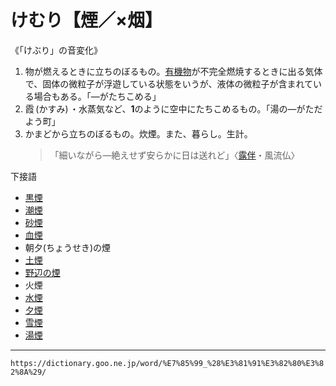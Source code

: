 # けむり【煙／×烟】

《「けぶり」の音変化》

1. 物が燃えるときに立ちのぼるもの。[有機物](https://dictionary.goo.ne.jp/word/%E6%9C%89%E6%A9%9F%E7%89%A9/#jn-223996)が不完全燃焼するときに出る気体で、固体の微粒子が浮遊している状態をいうが、液体の微粒子が含まれている場合もある。「―がたちこめる」
2. 霞 (かすみ) ・水蒸気など、**1**のように空中にたちこめるもの。「湯の―がただよう町」
3. かまどから立ちのぼるもの。炊煙。また、暮らし。生計。
    >「細いながら―絶えせず安らかに日は送れど」〈[露伴](https://dictionary.goo.ne.jp/word/person/%E5%B9%B8%E7%94%B0%E9%9C%B2%E4%BC%B4/#jn-74116)・風流仏〉
        

下接語

-   [黒煙](https://dictionary.goo.ne.jp/word/%E9%BB%92%E7%85%99_%28%E3%81%8F%E3%82%8D%E3%81%91%E3%82%80%E3%82%8A%29/#jn-64975)
-   [潮煙](https://dictionary.goo.ne.jp/word/%E6%BD%AE%E7%85%99_%28%E3%81%97%E3%81%8A%E3%81%91%E3%82%80%E3%82%8A%29/#jn-94000)
-   [砂煙](https://dictionary.goo.ne.jp/word/%E7%A0%82%E7%85%99/#jn-119299)
-   [血煙](https://dictionary.goo.ne.jp/word/%E8%A1%80%E7%85%99/#jn-141580)
-   朝夕(ちょうせき)の煙
-   [土煙](https://dictionary.goo.ne.jp/word/%E5%9C%9F%E7%85%99/#jn-147524)
-   [野辺の煙](https://dictionary.goo.ne.jp/word/%E9%87%8E%E8%BE%BA%E3%81%AE%E7%85%99/#jn-172286)
-   火煙
-   [水煙](https://dictionary.goo.ne.jp/word/%E6%B0%B4%E7%85%99_%28%E3%81%BF%E3%81%9A%E3%81%91%E3%82%80%E3%82%8A%29/#jn-211646)
-   [夕煙](https://dictionary.goo.ne.jp/word/%E5%A4%95%E7%85%99_%28%E3%82%86%E3%81%86%E3%81%91%E3%82%80%E3%82%8A%29/#jn-224073)
-   [雪煙](https://dictionary.goo.ne.jp/word/%E9%9B%AA%E7%85%99/#jn-225011)
-   [湯煙](https://dictionary.goo.ne.jp/word/%E6%B9%AF%E7%85%99/#jn-225237)

---
`https://dictionary.goo.ne.jp/word/%E7%85%99_%28%E3%81%91%E3%82%80%E3%82%8A%29/`